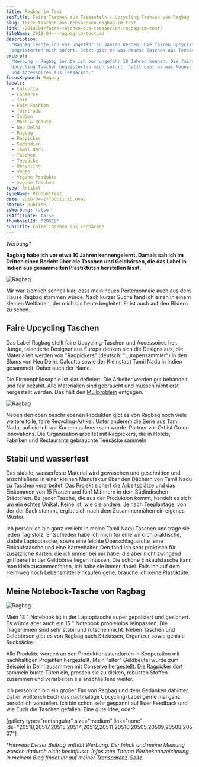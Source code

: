 ```yaml
---
title: Ragbag im Test
seoTitle: Faire Taschen aus Teebeuteln - Upcycling Fashion von Ragbag
slug: faire-taschen-aus-teesaecken-ragbag-im-test
link: /2018/04/faire-taschen-aus-teesaecken-ragbag-im-test/
fileName: 2018-04---ragbag-im-test.md
description:
  "Ragbag lernte ich vor ungefähr 10 Jahren kennen. Die fairen Upcycling Taschen
  begeisterten mich sofort. Jetzt gibt es was Neues: Taschen aus Teesäcken."
excerpt:
  "Werbung - Ragbag lernte ich vor ungefähr 10 Jahren kennen. Die fairen
  Upcycling Taschen begeisterten mich sofort. Jetzt gibt es was Neues: Taschen
  und Accessoires aus Teesäcken."
focusKeyword: Ragbag
labels:
  - Calcutta
  - Conserve
  - fair
  - Fair Fashion
  - fairtrade
  - Indien
  - Mode & Beauty
  - Neu Delhi
  - Ragbag
  - Ragpicker
  - Südindien
  - Tamil Nadu
  - Taschen
  - Teesäcke
  - Upcycling
  - vegan
  - Vegane Produkte
  - vegane Taschen
type: Artikel
typeName: Produkttest
date: 2018-04-17T08:11:16.000Z
status: publish
isWerbung: false
isAffiliate: false
thumbnailId: "20519"
subTitle: Faire Taschen aus Teesäcken
---
```


<em>Werbung\*</em>

<strong>Ragbag habe ich vor etwa 10 Jahren kennengelernt. Damals sah ich im
Dritten einen Bericht über die Taschen und Geldbörsen, die das Label in Indien
aus gesammelten Plastiktüten herstellen lässt.</strong>

![Ragbag](http://cardamonchai.com/wp-content/uploads/2018/04/41089336391_94e68fe6dd_z-400x267.jpg 'Mein "altes" Portemonnaie')

Mir war ziemlich schnell klar, dass mein neues Portemonnaie auch aus dem Hause
Ragbag stammen würde. Nach kurzer Suche fand ich einen in einem kleinen
Weltladen, der mich bis heute begleitet. Er ist auch auf den Bildern zu sehen.

## Faire Upcycling Taschen

Das Label Ragbag stellt faire Upcycling-Taschen und Accessoires her. Junge,
talentierte Designer aus Europa denken sich die Designs aus, die Materialien
werden von "Ragpickers" (deutsch: "Lumpensammler") in den Slums von Neu Delhi,
Calcutta sowie der Kleinstadt Tamil Nadu in Indien gesammelt. Daher auch der
Name.

Die Firmenphilosophie ist klar definiert. Die Arbeiter werden gut behandelt und
fair bezahlt. Alle Materialien sind gebraucht und müssen nicht erst hergestellt
werden. Das hält den
[Müllproblem](/2017/08/earth-overshoot-day-ein-tag-als-mahnmal/) entgegen.

![Ragbag](http://cardamonchai.com/wp-content/uploads/2018/04/26217748167_0021fbbd83_z-400x267.jpg)

Neben den oben beschriebenen Produkten gibt es von Ragbag noch viele weitere
tolle, faire Recycling-Artikel. Unter anderem die Serie aus Tamil Nadu, auf die
ich vor Kurzem aufmerksam wurde. Partner vor Ort ist Green Innovations. Die
Organisation arbeitet mit Ragpickers, die in Hotels, Fabriken und Restaurants
gebrauchte Teesäcke sammeln.

## Stabil und wasserfest

Das stabile, wasserfeste Material wird gewaschen und geschnitten und
anschließend in einer kleinen Manufaktur über den Dächern von Tamil Nadu zu
Taschen verarbeitet. Das Projekt sichert die Arbeitsplätze und das Einkommen von
15 Frauen und fünf Männern in dem Südindischen Städtchen. Bei jeder Tasche, die
aus der Produktion kommt, handelt es sich um ein echtes Unikat. Keine ist, wie
die andere. Je nach Teeplantage, von der der Sack stammt, ergibt sich nach dem
Zusammennähen ein eigenes Muster.

Ich persönlich bin ganz verliebt in meine Tamil Nadu Taschen und trage sie jeden
Tag stolz. Entschieden habe ich mich für eine wirklich praktische, stabile
Laptoptasche, sowie eine leichte Überschlagtasche, eine Einkaufstasche und eine
Kartenhalter. Den fand ich sehr praktisch für zusätzliche Karten, die ich immer
bei mir habe, die aber nicht zwingend griffbereit in der Geldbörse liegen
müssen. Die schöne Einkaufstasche kann man klein zusammenfalten, ich habe sie
immer dabei. Falls ich auf dem Heimweg noch Lebensmittel einkaufen gehe, brauche
ich keine Plastiktüte.

## Meine Notebook-Tasche von Ragbag

![Ragbag](http://cardamonchai.com/wp-content/uploads/2018/04/41045842032_43cbb93a24_z-400x267.jpg)

Mein 13 " Notebook ist in der Laptoptasche super gepolstert und gesichert. Es
würde aber auch ein 15 " Notebook problemlos reinpassen. Die Trageriemen sind
sehr stabil und rutschen nicht. Neben Taschen und Geldbörsen gibt es von Ragbag
auch Sitzkissen, Organizer sowie geniale Rucksäcke.

Alle Produkte werden an den Produktionsstandorten in Kooperation mit
nachhaltigen Projekten hergestellt. Mein "alter" Geldbeutel wurde zum Beispiel
in Delhi zusammen mit Conserve hergestellt. Die Ragpicker dort sammeln bunte
Tüten ein, pressen sie zu dicken, robusten Stoffen zusammen und verarbeiten sie
anschließend weiter.

Ich persönlich bin ein großer Fan von Ragbag und dem Gedanken dahinter. Daher
wollte ich Euch das nachhaltige Upcycling-Label gerne mal ganz persönlich
vorstellen. Ich bin schon sehr gespannt auf Euer Feedback und wie Euch die
Taschen gefallen. Eine gute Idee, oder?

[gallery type="rectangular" size="medium" link="none"
ids="20518,20517,20515,20514,20512,20511,20510,20505,20509,20508,20507"]

\*<em>Hinweis: Dieser Beitrag enthält Werbung. Der Inhalt und meine Meinung
wurden dadurch nicht beeinflusst. Infos zum Thema Werbekennzeichnung in meinem
Blog findet Ihr auf meiner [Transparenz-Seite](/werbung/). </em>

